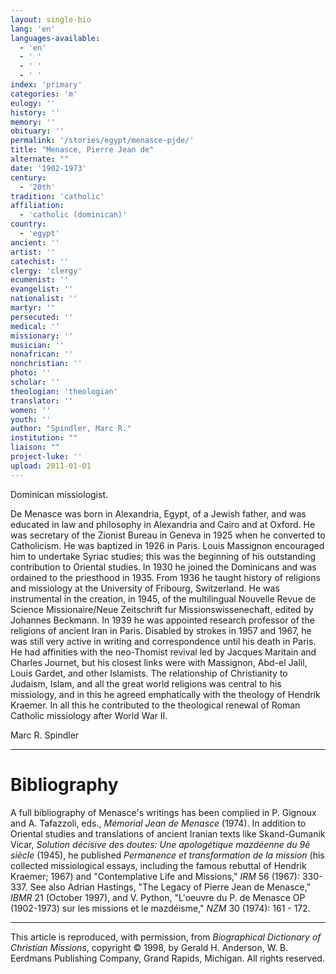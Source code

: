 ```yaml
---
layout: single-bio
lang: 'en'
languages-available:
  - 'en'
  - ' '
  - ' '
  - ' '
index: 'primary'
categories: 'm'
eulogy: ''
history: ''
memory: ''
obituary: ''
permalink: '/stories/egypt/menasce-pjde/'
title: "Menasce, Pierre Jean de"
alternate: ""
date: '1902-1973'
century:
  - '20th'
tradition: 'catholic'
affiliation:
  - 'catholic (dominican)'
country:
  - 'egypt'
ancient: ''
artist: ''
catechist: ''
clergy: 'clergy'
ecumenist: ''
evangelist: ''
nationalist: ''
martyr: ''
persecuted: ''
medical: ''
missionary: ''
musician: ''
nonafrican: ''
nonchristian: ''
photo: ''
scholar: ''
theologian: 'theologian'
translator: ''
women: ''
youth: ''
author: "Spindler, Marc R."
institution: ""
liaison: ""
project-luke: ''
upload: 2011-01-01
---
```




Dominican missiologist.

De Menasce was born in Alexandria, Egypt, of a Jewish father, and was educated in law and philosophy in Alexandria and Cairo and at Oxford. He was secretary of the Zionist Bureau in Geneva in 1925 when he converted to Catholicism. He was baptized in 1926 in Paris. Louis Massignon encouraged him to undertake Syriac studies; this was the beginning of his outstanding contribution to Oriental studies. In 1930 he joined the Dominicans and was ordained to the priesthood in 1935. From 1936 he taught history of religions and missiology at the University of Fribourg, Switzerland. He was instrumental in the creation, in 1945, of the multilingual Nouvelle Revue de Science Missionaire/Neue Zeitschrift fur Missionswissenechaft, edited by Johannes Beckmann. In 1939 he was appointed research professor of the religions of ancient Iran in Paris. Disabled by strokes in 1957 and 1967, he was still very active in writing and correspondence until his death in Paris. He had affinities with the neo-Thomist revival led by Jacques Maritain and Charles Journet, but his closest links were with Massignon, Abd-el Jalil, Louis Gardet, and other Islamists. The relationship of Christianity to Judaism, Islam, and all the great world religions was central to his missiology, and in this he agreed emphatically with the theology of Hendrik Kraemer. In all this he contributed to the theological renewal of Roman Catholic missiology after World War II.

Marc R. Spindler

---

# Bibliography

A full bibliography of Menasce's writings has been complied in P. Gignoux and A. Tafazzoli, eds., *Mémorial Jean de Menasce* (1974). In addition to Oriental studies and translations of ancient Iranian texts like Skand-Gumanik Vicar, *Solution décisive des doutes: Une apologétique mazdéenne du 9è siècle* (1945), he published *Permanence et transformation de la mission* (his collected missiological essays, including the famous rebuttal of Hendrik Kraemer; 1967) and "Contemplative Life and Missions," *IRM* 56 (1967): 330-337. See also Adrian Hastings, "The Legacy of Pierre Jean de Menasce," *IBMR* 21 (October 1997), and V. Python, "L'oeuvre du P. de Menasce OP (1902-1973) sur les missions et le mazd&eacute;isme," *NZM* 30 (1974): 161 - 172.

---

This article is reproduced, with permission, from *Biographical Dictionary of Christian Missions*,   copyright &copy; 1998, by Gerald H. Anderson, W. B. Eerdmans Publishing Company, Grand Rapids, Michigan.  All rights reserved.
